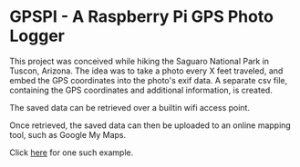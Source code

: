 # GPSPI - A Raspberry Pi GPS Photo Logger

This project was conceived while hiking the Saguaro National Park in Tuscon, Arizona. The idea was to take a photo every X feet traveled, and embed the GPS coordinates into the photo's exif data. A separate csv file, containing the GPS coordinates and additional information, is created.

The saved data can be retrieved over a builtin wifi access point.

Once retrieved, the saved data can then be uploaded to an online mapping tool, such as Google My Maps. 

Click [here](https://www.google.com/maps/d/edit?mid=1XejcUJhBXgsHitKADBeaCYE1XxFvrYhi&usp=sharing) for one such example.
